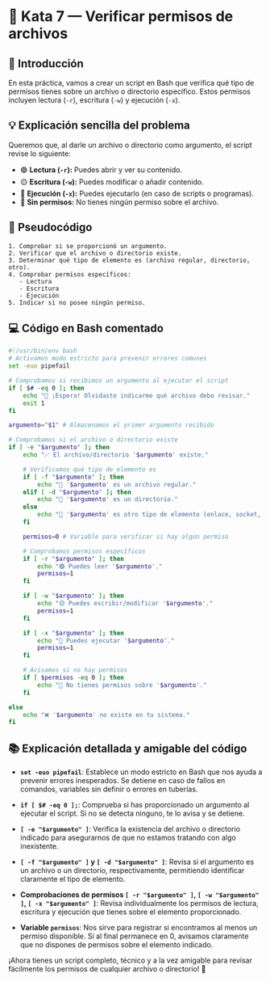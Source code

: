 # 🥋 Kata 7 — Verificar permisos de archivos

## 📖 Introducción

En esta práctica, vamos a crear un script en Bash que verifica qué tipo de permisos tienes sobre un archivo o directorio específico. Estos permisos incluyen lectura (`-r`), escritura (`-w`) y ejecución (`-x`).

## 💡 Explicación sencilla del problema

Queremos que, al darle un archivo o directorio como argumento, el script revise lo siguiente:

- 🟢 **Lectura (`-r`):** Puedes abrir y ver su contenido.
- 🟡 **Escritura (`-w`):** Puedes modificar o añadir contenido.
- 🔵 **Ejecución (`-x`):** Puedes ejecutarlo (en caso de scripts o programas).
- 🔴 **Sin permisos:** No tienes ningún permiso sobre el archivo.

## 📝 Pseudocódigo

```plaintext
1. Comprobar si se proporcionó un argumento.
2. Verificar que el archivo o directorio existe.
3. Determinar qué tipo de elemento es (archivo regular, directorio, otro).
4. Comprobar permisos específicos:
   - Lectura
   - Escritura
   - Ejecución
5. Indicar si no posee ningún permiso.
```

## 💻 Código en Bash comentado

```bash
#!/usr/bin/env bash
# Activamos modo estricto para prevenir errores comunes
set -euo pipefail

# Comprobamos si recibimos un argumento al ejecutar el script
if [ $# -eq 0 ]; then
    echo "🚨 ¡Espera! Olvidaste indicarme qué archivo debo revisar."
    exit 1
fi

argumento="$1" # Almacenamos el primer argumento recibido

# Comprobamos si el archivo o directorio existe
if [ -e "$argumento" ]; then
    echo "✅ El archivo/directorio '$argumento' existe."

    # Verificamos qué tipo de elemento es
    if [ -f "$argumento" ]; then
        echo "📄 '$argumento' es un archivo regular."
    elif [ -d "$argumento" ]; then
        echo "📁 '$argumento' es un directorio."
    else
        echo "🔗 '$argumento' es otro tipo de elemento (enlace, socket, etc.)."
    fi

    permisos=0 # Variable para verificar si hay algún permiso

    # Comprobamos permisos específicos
    if [ -r "$argumento" ]; then
        echo "🟢 Puedes leer '$argumento'."
        permisos=1
    fi

    if [ -w "$argumento" ]; then
        echo "🟡 Puedes escribir/modificar '$argumento'."
        permisos=1
    fi

    if [ -x "$argumento" ]; then
        echo "🔵 Puedes ejecutar '$argumento'."
        permisos=1
    fi

    # Avisamos si no hay permisos
    if [ $permisos -eq 0 ]; then
        echo "🔴 No tienes permisos sobre '$argumento'."
    fi

else
    echo "❌ '$argumento' no existe en tu sistema."
fi
```

## 📚 Explicación detallada y amigable del código

- **`set -euo pipefail`**: Establece un modo estricto en Bash que nos ayuda a prevenir errores inesperados. Se detiene en caso de fallos en comandos, variables sin definir o errores en tuberías.

- **`if [ $# -eq 0 ];`**: Comprueba si has proporcionado un argumento al ejecutar el script. Si no se detecta ninguno, te lo avisa y se detiene.

- **`[ -e "$argumento" ]`**: Verifica la existencia del archivo o directorio indicado para asegurarnos de que no estamos tratando con algo inexistente.

- **`[ -f "$argumento" ]` y `[ -d "$argumento" ]`**: Revisa si el argumento es un archivo o un directorio, respectivamente, permitiendo identificar claramente el tipo de elemento.

- **Comprobaciones de permisos `[ -r "$argumento" ]`, `[ -w "$argumento" ]`, `[ -x "$argumento" ]`**: Revisa individualmente los permisos de lectura, escritura y ejecución que tienes sobre el elemento proporcionado.

- **Variable `permisos`**: Nos sirve para registrar si encontramos al menos un permiso disponible. Si al final permanece en 0, avisamos claramente que no dispones de permisos sobre el elemento indicado.

¡Ahora tienes un script completo, técnico y a la vez amigable para revisar fácilmente los permisos de cualquier archivo o directorio! 🚀
